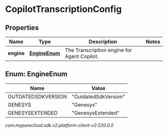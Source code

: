 # CopilotTranscriptionConfig


## Properties

| Name | Type | Description | Notes |
| ------------ | ------------- | ------------- | ------------- |
| **engine** | [**EngineEnum**](#Enum--EngineEnum) | The Transcription engine for Agent Copilot. |  |


## Enum: EngineEnum

| Name | Value |
| ---- | ----- |
| OUTDATEDSDKVERSION | &quot;OutdatedSdkVersion&quot; | 
| GENESYS | &quot;Genesys&quot; | 
| GENESYSEXTENDED | &quot;GenesysExtended&quot; | 




_com.mypurecloud.sdk.v2:platform-client-v2:220.0.0_
